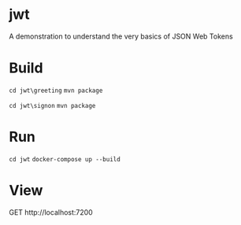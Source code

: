 # jwt
A demonstration to understand the very basics of JSON Web Tokens

# Build
`cd jwt\greeting`
`mvn package`

`cd jwt\signon`
`mvn package`

# Run
`cd jwt`
`docker-compose up --build`

# View
GET http://localhost:7200